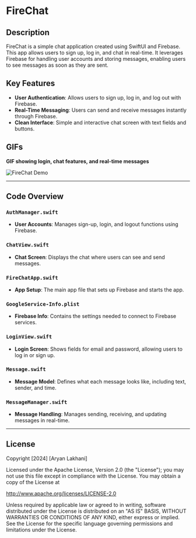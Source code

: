 # FireChat

## Description
FireChat is a simple chat application created using SwiftUI and Firebase. This app allows users to sign up, log in, and chat in real-time. It leverages Firebase for handling user accounts and storing messages, enabling users to see messages as soon as they are sent.

## Key Features
- **User Authentication**: Allows users to sign up, log in, and log out with Firebase.
- **Real-Time Messaging**: Users can send and receive messages instantly through Firebase.
- **Clean Interface**: Simple and interactive chat screen with text fields and buttons.

## GIFs
**GIF showing login, chat features, and real-time messages**

![FireChat Demo](https://github.com/user-attachments/assets/2294eb09-04e5-4ce3-87ce-7eed5be230c7)

---

## Code Overview

### `AuthManager.swift`
- **User Accounts**: Manages sign-up, login, and logout functions using Firebase.

### `ChatView.swift`
- **Chat Screen**: Displays the chat where users can see and send messages.

### `FireChatApp.swift`
- **App Setup**: The main app file that sets up Firebase and starts the app.

### `GoogleService-Info.plist`
- **Firebase Info**: Contains the settings needed to connect to Firebase services.

### `LoginView.swift`
- **Login Screen**: Shows fields for email and password, allowing users to log in or sign up.

### `Message.swift`
- **Message Model**: Defines what each message looks like, including text, sender, and time.

### `MessageManager.swift`
- **Message Handling**: Manages sending, receiving, and updating messages in real-time.

---



## License
Copyright [2024] [Aryan Lakhani]

Licensed under the Apache License, Version 2.0 (the "License");
you may not use this file except in compliance with the License.
You may obtain a copy of the License at

http://www.apache.org/licenses/LICENSE-2.0

Unless required by applicable law or agreed to in writing, software
distributed under the License is distributed on an "AS IS" BASIS,
WITHOUT WARRANTIES OR CONDITIONS OF ANY KIND, either express or implied.
See the License for the specific language governing permissions and limitations under the License.
